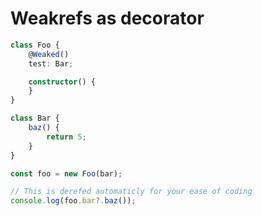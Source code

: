 # Weakrefs as decorator

```typescript
class Foo {
    @Weaked()
    test: Bar;

    constructor() {
    }
}

class Bar {
    baz() {
        return 5;
    }
}

const foo = new Foo(bar);

// This is derefed automaticly for your ease of coding
console.log(foo.bar?.baz());
```